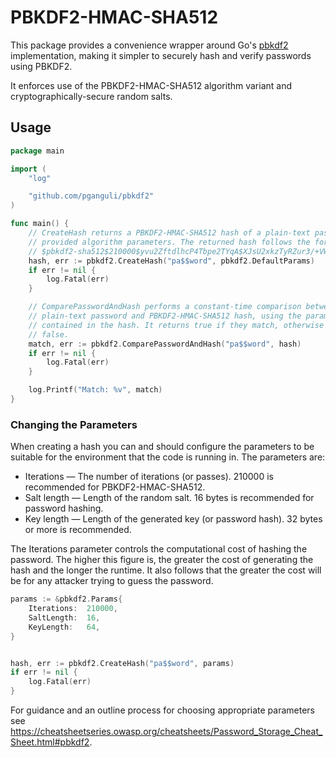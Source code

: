# PBKDF2-HMAC-SHA512

This package provides a convenience wrapper around Go's [pbkdf2](https://pkg.go.dev/golang.org/x/crypto/pbkdf2?tab=doc) implementation, making it simpler to securely hash and verify passwords using PBKDF2.

It enforces use of the PBKDF2-HMAC-SHA512 algorithm variant and cryptographically-secure random salts.

## Usage

```go
package main

import (
	"log"

	"github.com/pganguli/pbkdf2"
)

func main() {
	// CreateHash returns a PBKDF2-HMAC-SHA512 hash of a plain-text password using the
	// provided algorithm parameters. The returned hash follows the format:
	// $pbkdf2-sha512$210000$yvu2ZftdlhcP4Tbpe2TYqA$XJsU2xkzTyRZur3/+VW07FljLcgKGfmNw+en6y3WJ0JWHHEkn4e46VcaddErsqc9jkJC5IVl4XSlh4lgv0dlug
	hash, err := pbkdf2.CreateHash("pa$$word", pbkdf2.DefaultParams)
	if err != nil {
		log.Fatal(err)
	}

	// ComparePasswordAndHash performs a constant-time comparison between a
	// plain-text password and PBKDF2-HMAC-SHA512 hash, using the parameters and salt
	// contained in the hash. It returns true if they match, otherwise it returns
	// false.
	match, err := pbkdf2.ComparePasswordAndHash("pa$$word", hash)
	if err != nil {
		log.Fatal(err)
	}

	log.Printf("Match: %v", match)
}
```

### Changing the Parameters

When creating a hash you can and should configure the parameters to be suitable for the environment that the code is running in. The parameters are:

* Iterations — The number of iterations (or passes). 210000 is recommended for PBKDF2-HMAC-SHA512.
* Salt length — Length of the random salt. 16 bytes is recommended for password hashing.
* Key length — Length of the generated key (or password hash). 32 bytes or more is recommended.

The Iterations parameter controls the computational cost of hashing the password. The higher this figure is, the greater the cost of generating the hash and the longer the runtime. It also follows that the greater the cost will be for any attacker trying to guess the password.

```go
params := &pbkdf2.Params{
	Iterations:  210000,
	SaltLength:  16,
	KeyLength:   64,
}


hash, err := pbkdf2.CreateHash("pa$$word", params)
if err != nil {
	log.Fatal(err)
}
```

For guidance and an outline process for choosing appropriate parameters see https://cheatsheetseries.owasp.org/cheatsheets/Password_Storage_Cheat_Sheet.html#pbkdf2.
